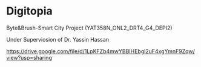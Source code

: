 # Digitopia
Byte&Brush-Smart City Project (YAT358N_ONL2_DRT4_G4_DEPI2) 

Under Superviosion of Dr. Yassin Hassan

https://drive.google.com/file/d/1LpKFZb4mwYBBIHEbgl2uF4xgYmnF9Zqw/view?usp=sharing
